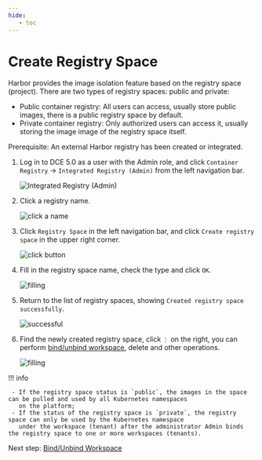 ```yaml
---
hide:
   - toc
---
```


# Create Registry Space

Harbor provides the image isolation feature based on the registry space (project). There are two types of registry spaces: public and private:

- Public container registry: All users can access, usually store public images, there is a public registry space by default.
- Private container registry: Only authorized users can access it, usually storing the image image of the registry space itself.

Prerequisite: An external Harbor registry has been created or integrated.

1. Log in to DCE 5.0 as a user with the Admin role, and click `Container Registry` -> `Integrated Registry (Admin)` from the left navigation bar.

    ![Integrated Registry (Admin)](https://docs.daocloud.io/daocloud-docs-images/docs/en/docs/kangaroo/images/bind01.png)

1. Click a registry name.

    ![click a name](https://docs.daocloud.io/daocloud-docs-images/docs/en/docs/kangaroo/images/bind02.png)

1. Click `Registry Space` in the left navigation bar, and click `Create registry space` in the upper right corner.

    ![click button](https://docs.daocloud.io/daocloud-docs-images/docs/en/docs/kangaroo/images/reg-space01.png)

1. Fill in the registry space name, check the type and click `OK`.

    ![filling](https://docs.daocloud.io/daocloud-docs-images/docs/en/docs/kangaroo/images/reg-space02.png)

1. Return to the list of registry spaces, showing `Created registry space successfully`.

    ![successful](https://docs.daocloud.io/daocloud-docs-images/docs/en/docs/kangaroo/images/reg-space03.png)

1. Find the newly created registry space, click `⋮` on the right, you can perform [bind/unbind workspace](./bind-to-ws.md), delete and other operations.

    ![filling](https://docs.daocloud.io/daocloud-docs-images/docs/en/docs/kangaroo/images/reg-space03.png)

!!! info

     - If the registry space status is `public`, the images in the space can be pulled and used by all Kubernetes namespaces
       on the platform;
     - If the status of the registry space is `private`, the registry space can only be used by the Kubernetes namespace
       under the workspace (tenant) after the administrator Admin binds the registry space to one or more workspaces (tenants).

Next step: [Bind/Unbind Workspace](./bind-to-ws.md)
